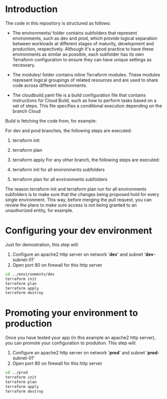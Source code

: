 # Introduction

The code in this repository is structured as follows:

* The environments/ folder contains subfolders that represent environments, such as dev and prod, which provide logical separation between workloads at different stages of maturity, development and production, respectively. Although it's a good practice to have these environments as similar as possible, each subfolder has its own Terraform configuration to ensure they can have unique settings as necessary.

* The modules/ folder contains inline Terraform modules. These modules represent logical groupings of related resources and are used to share code across different environments.

* The cloudbuild.yaml file is a build configuration file that contains instructions for Cloud Build, such as how to perform tasks based on a set of steps. This file specifies a conditional execution depending on the branch Cloud

Build is fetching the code from, for example:

For dev and prod branches, the following steps are executed:

1. terraform init
2. terraform plan
3. terraform apply
For any other branch, the following steps are executed:

1. terraform init for all environments subfolders
2. terraform plan for all environments subfolders

The reason terraform init and terraform plan run for all environments subfolders is to make sure that the changes being proposed hold for every single environment. This way, before merging the pull request, you can review the plans to make sure access is not being granted to an unauthorized entity, for example.

# Configuring your **dev** environment

Just for demostration, this step will:
 1. Configure an apache2 http server on network '**dev**' and subnet '**dev**-subnet-01'
 2. Open port 80 on firewall for this http server 

```bash
cd ../environments/dev
terraform init
terraform plan
terraform apply
terraform destroy
```

# Promoting your environment to **production**

Once you have tested your app (in this example an apache2 http server), you can promote your configuration to prodution. This step will:
 1. Configure an apache2 http server on network '**prod**' and subnet '**prod**-subnet-01'
 2. Open port 80 on firewall for this http server 

```bash
cd ../prod
terraform init
terraform plan
terraform apply
terraform destroy
```
